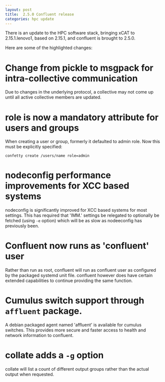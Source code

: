 ```yaml
---
layout: post
title:  2.5.0 Confluent release
categories: hpc update
---
```


There is an update to the HPC software stack, bringing xCAT to 2.15.1.lenovo1, based on 2.15.1,
and confluent is brought to 2.5.0.

Here are some of the highlighted changes:

# Change from pickle to msgpack for intra-collective communication

Due to changes in the underlying protocol, a collective may not come up until all active
collective members are updated.

# role is now a mandatory attribute for users and groups

When creating a user or group, formerly it defaulted to admin role. Now this must be
explicitly specified:

`confetty create /users/name role=admin`

# nodeconfig performance improvements for XCC based systems

nodeconfig is significantly improved for XCC based systems for most settings. This has
required that 'IMM.' settings be relegated to optionally be fetched (using `-e` option)
which will be as slow as nodeeconfig has previously been.

# Confluent now runs as 'confluent' user

Rather than run as root, confluent will run as confluent user as configured by
the packaged systemd unit file.  confluent however does have certain extended capabilities
to continue providing the same function.

# Cumulus switch support through `affluent` package.

A debian packaged agent named 'affluent' is available for cumulus switches. This provides
more secure and faster access to health and network information to confluent.

# collate adds a `-g` option

collate will list a count of different output groups rather than the actual output when
requested.
